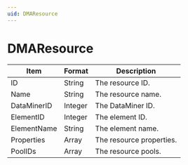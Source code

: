 ```yaml
---
uid: DMAResource
---
```


# DMAResource

| Item        | Format  | Description              |
|-------------|---------|--------------------------|
| ID          | String  | The resource ID.         |
| Name        | String  | The resource name.       |
| DataMinerID | Integer | The DataMiner ID.        |
| ElementID   | Integer | The element ID.          |
| ElementName | String  | The element name.        |
| Properties  | Array   | The resource properties. |
| PoolIDs     | Array   | The resource pools.      |
